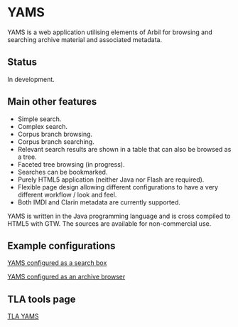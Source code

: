 YAMS
====

YAMS is a web application utilising elements of Arbil for browsing and searching archive material and associated metadata.
<h2>Status<br></h2>
In development.
<h2>Main other features<br></h2>
<ul>
<li>Simple search.</li>
<li>Complex search.</li>
<li>Corpus branch browsing.</li>
<li>Corpus branch searching.</li>
<li>Relevant search results are shown in a table that can also be browsed as a tree.</li>
<li>Faceted tree browsing (in progress).</li>
<li>Searches can be bookmarked.</li>
<li>Purely HTML5 application (neither Java nor Flash are required).</li>
<li>Flexible page design allowing different configurations to have a very different workflow / look and feel.</li>
<li>Both IMDI and Clarin metadata are currently supported.</li>
</ul>

YAMS is written in the Java programming language and is cross compiled to HTML5 with GTW. The sources are available for non-commercial use.

<h2>Example configurations<br></h2>
<p><a href="http://lux17.mpi.nl/ds/yaas">YAMS configured as a search box</a></p>
<p><a href="http://tlatest06.mpi.nl:8080/yaas-gwt-1.1-SNAPSHOT/browser.html">YAMS configured as an archive browser</a></p>

<h2>TLA tools page<br></h2>
<p><a href="http://tla.mpi.nl/tools/tla-tools/yams/">TLA YAMS</a></p>

